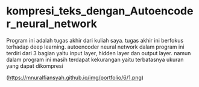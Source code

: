 # kompresi_teks_dengan_Autoencoder_neural_network
Program ini adalah tugas akhir dari kuliah saya. tugas akhir ini berfokus terhadap deep learning. autoencoder neural network dalam program ini terdiri dari 3 bagian yaitu input layer, hidden layer dan output layer. namun dalam program ini masih terdapat kekurangan yaitu terbatasnya ukuran yang dapat dikompresi


(https://mnuralfiansyah.github.io/img/portfolio/6/1.png)
